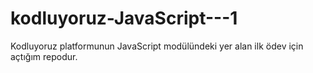 # kodluyoruz-JavaScript---1
Kodluyoruz platformunun JavaScript modülündeki yer alan ilk ödev için açtığım repodur.